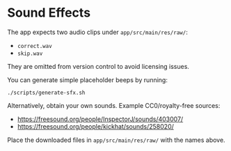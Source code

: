 # Sound Effects

The app expects two audio clips under `app/src/main/res/raw/`:

- `correct.wav`
- `skip.wav`

They are omitted from version control to avoid licensing issues.

You can generate simple placeholder beeps by running:

```
./scripts/generate-sfx.sh
```

Alternatively, obtain your own sounds. Example CC0/royalty-free sources:

- https://freesound.org/people/InspectorJ/sounds/403007/
- https://freesound.org/people/kickhat/sounds/258020/

Place the downloaded files in `app/src/main/res/raw/` with the names above.
